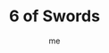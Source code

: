 ---
# basics
title     		 : "6 of Swords"
token					 : 'swords-06'
card_type			 : '' # major, minor, court
layout				 : "tarot-card"
author    		 : 'me'
one_liner 		 : "Adaptation, adjustments, science, travel"
alt_names			 : ['Science', 'Passage']
images				 : ['/assets/images/tarot/rws/rw-swords-06.jpg']
keywords			 : ['adaptation', 'adjustments', 'science', 'travel']
url						 : 'tarot/cards/swords-06'
aliases				 : []

meaning_light  : "Making the best of a bad situation. Recovering from defeat. Resetting expectations. Making allowances for unexpected circumstances. Helping others who find themselves in dire circumstances. Changing the way you see the world. Broadening your perspective through study or travel."

meaning_shadow : "Refusing to accept that things have changed. Playing the victim. Rejecting the idea that your actions have consequences. Applying scientific criteria to matters of faith, or confusing faith with science. Believing the whole world should be like your small corner of it."

# more detail
correspondence_planet 			: "Mercury"
correspondence_astrological : "Aquarius"
correspondence_affirmation  : "I keep an open mind."
correspondence_story 				: "The main character comes up with a creative solution to handle an unforeseen complication."

advice_relationships 	 : "Relationships involve give and take. Prepare for some compromises. Someone may have to adjust expectations in order to be happy. Look around; you may find better options elsewhere. How long since you sat down and discussed what works and what doesn’t?"

advice_work 					 : "Times change, and the wise businessperson changes with them. Reinvent yourself and your approach to work. Seeking inspiration, go places you don’t normally go. Find out what’s on the “cutting edge.” Now is a good time for business trips, seminars, and training sessions."

advice_spirituality 	 : "Attend a workshop or seminar and learn new spiritual techniques. Consider taking a trip exclusively for the purpose of enhancing your spiritual perspective. If a discipline isn’t helping you, abandon it, but not without defining what worked, what didn’t work, and why."

advice_personal_growth : "Reaching out to others in need will rapidly advance your growth and maturity. Don’t make the mistake of thinking everyone wants what you want; ask people what they need, and find a way to supply it without strings attached. Know why you do what you do."

advice_fortune_telling : "You’ll soon go on a long journey over water. Actions have unexpected consequences, so be prepared."

questions	: ["What are you leaving? Where are you going?", "In your situation, who needs help? To what extent are you positioned to supply that help?", "What assumptions govern my thinking?", "How willing am I to lend aid to others? To request it when I need it?", "How prepared am I to deal with change? With unexpected outcomes?"]

# referenced in the symbols.toml data file
symbols	  : ['6', 'swords', 'boatman', 'embedded-swords']

# metadata
suppress_topnav : true
related_cards 	: []

---